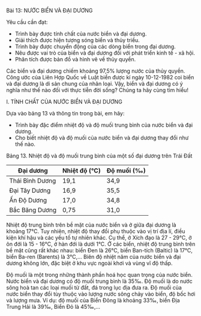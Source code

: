 Bài 13: NƯỚC BIỂN VÀ ĐẠI DƯƠNG

Yêu cầu cần đạt:
- Trình bày được tính chất của nước biển và đại dương.
- Giải thích được hiện tượng sóng biển và thủy triều.
- Trình bày được chuyển động của các dòng biển trong đại dương.
- Nêu được vai trò của biển và đại dương đối với phát triển kinh tế - xã hội.
- Phân tích được bản đồ và hình vẽ về thủy quyền.

Các biển và đại dương chiếm khoảng 97,5% lượng nước của thủy quyền. Công ước của Liên Hợp Quốc về Luật biển được kí ngày 10-12-1982 coi biển và đại dương là di sản chung của nhân loại. Vậy, biển và đại dương có ý nghĩa như thế nào đối với thực tiễn đời sống? Chúng ta hãy cùng tìm hiểu!

I. TÍNH CHẤT CỦA NƯỚC BIỂN VÀ ĐẠI DƯƠNG

Dựa vào bảng 13 và thông tin trong bài, em hãy:
- Trình bày đặc điểm nhiệt độ và độ muối trung bình của nước biển và đại dương.
- Cho biết nhiệt độ và độ muối của nước biển và đại dương thay đổi như thế nào.

Bảng 13. Nhiệt độ và độ muối trung bình của một số đại dương trên Trái Đất

Đại dương | Nhiệt độ (°C) | Độ muối (‰)
--- | --- | ---
Thái Bình Dương | 19,1 | 34,9
Đại Tây Dương | 16,9 | 35,5
Ấn Độ Dương | 17,0 | 34,8
Bắc Băng Dương | 0,75 | 31,0

Nhiệt độ trung bình trên bề mặt của nước biển và ở giữa đại dương là khoảng 17°C. Tuy nhiên, nhiệt độ thay đổi phụ thuộc vào vị trí địa lí, điều kiện khí hậu và các yếu tố tự nhiên khác. Cụ thể, ở Xích đạo là 27 - 29°C, ở ôn đới là 15 - 16°C, ở hàn đới là dưới 1°C. Ở các biển, nhiệt độ trung bình trên bề mặt cũng rất khác nhau: biển Đen là 26°C, biển Ban-tích (Baltic) là 17°C, biển Ba-ren (Barents) là 3°C,... Biên độ nhiệt năm của nước biển và đại dương không lớn, đặc biệt ở khu vực ngoài khơi và vùng vĩ độ thấp.

Độ muối là một trong những thành phần hoá học quan trọng của nước biển. Nước biển và đại dương có độ muối trung bình là 35‰. Độ muối là do nước sông hoà tan các loại muối từ đất, đá trong lục địa đưa ra. Độ muối của nước biển thay đổi tùy thuộc vào lượng nước sông chảy vào biển, độ bốc hơi và lượng mưa. Ví dụ: độ muối của Biển Đông là khoảng 33‰, biển Địa Trung Hải là 39‰, Biển Đỏ là 45‰,...